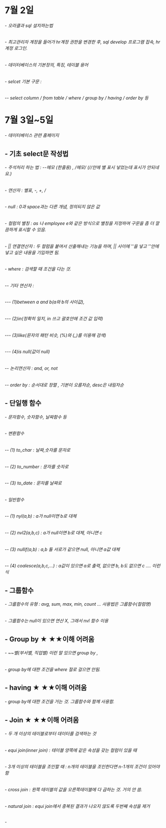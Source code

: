 ﻿# 7월 2일
######  - 오라클과 sql 설치하는법
######  - 최고관리자 계정을 들어가 hr계정 권한을 변경한 후, sql develop 프로그램 접속, hr 계정 로그인.
######  - 데이터베이스의 기본정의, 특징, 테이블 용어
######  - selcet 기본 구문 : 
######  -- select column / from table / where / group by / having / order by 등


# 7월 3일~5일
######  - 데이터베이스 관련 홈페이지
## - 기초 select문 작성법
######  - 주석처리 하는 법 : --메모 (한줄용) , /*메모*/ (//안에 별 표시 넣었는데 표시가 안되네요.)   
######  - 연산자 : 별표, -, +, / 
######  - null : 0과 space과는 다른 개념, 정의되지 않은 값
######  - 컬럼의 별칭 : as 나 employee e와 같은 방식으로 별칭을 지정하여 구문을 좀 더 깔끔하게 표시할 수 있음.
######  - || 연결연산자 : 두 컬럼을 붙여서 산출해내는 기능을 하며, || 사이에 ''을 넣고 ''안에 넣고 싶은 내용을 기입하면 됨.
######  - where : 검색할 때 조건을 다는 것. 
######  -- 기타 연산자 : 
######  --- (1)between a and b(a와 b의 사이값), 
######  ---             (2)in(정확히 일치, in 쓰고 괄호안에 조건 값 입력) 
######  ---             (3)like(문자의 패턴 비슷, (%)와 (_)를 이용해 검색)
######  ---             (4)is null(값이 null)
######  -- 논리연산자 : and, or, not  
######  -- order by : 순서대로 정렬 , 기본이 오름차순, desc은 내림차순
##  - 단일행 함수
######  - 문자함수, 숫자함수, 날짜함수 등
######  - 변환함수
######  -- (1) to_char : 날짜,숫자를 문자로
######  -- (2) to_number : 문자를 숫자로
######  -- (3) to_date : 문자를 날짜로
######  - 일반함수
######  -- (1) nyl(a,b) : a가 null이면 b로 대체
######  -- (2) nvl2(a,b,c) : a가 null이면 b로 대체, 아니면 c
######  -- (3) nullif(a,b) : a,b 둘 서로가 같으면 null, 아니면 a값 대체
######  -- (4) coalesce(a,b,c,...) : a값이 있으면 a로 출력, 없으면 b, b도 없으면 c .... 이런식
##  - 그룹함수 
######  - 그룹함수의 유형 : avg, sum, max, min, count ... 사용법은 그룹함수(컬럼명)
######  - 그룹함수는 null이 있으면 연산 X, 그래서 nvl 함수 이용
## - Group by ★ ★★이해 어려움
######  - ~~별(부서별, 직업별) 이런 말 있으면 group by ,
######  - group by에 대한 조건을 where 절로 걸으면 안됨.
## - having ★ ★★이해 어려움
######  - group by에 대한 조건을 거는 것. 그룹함수와 함께 사용함.
## - Join ★ ★★이해 어려움
######  - 두 개 이상의 테이블로부터 데이터를 검색하는 것
######  - equi join(inner join) : 테이블 양쪽에 같은 속성을 갖는 컬럼이 있을 때
######  - 3개 이상의 테이블을 조인할 때 : n개의 테이블을 조인한다면 n-1개의 조건이 있어야함
######  - cross join : 왼쪽 테이블의 값을 오른쪽테이블에 다 곱하는 것. 거의 안 씀. 
######  - natural join : equi join에서 중복된 결과가 나오지 않도록 두번째 속성을 제거
######  - 